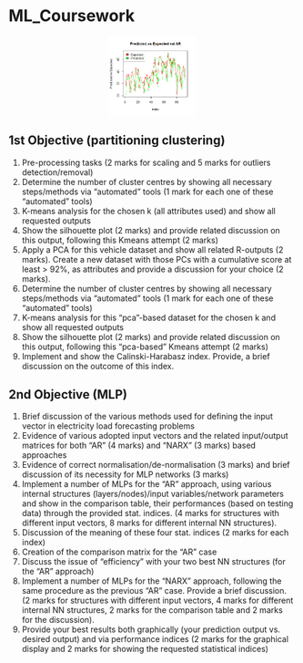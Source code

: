 # ML_Coursework
<p align=center>
  <img src="https://github.com/thejanv/ML_Coursework/blob/6d02e0bd03155347559a835de34f00196fd1d50a/src/img/Rplot.png" width="30%" height="30%">
 </p>
 
## 1st Objective (partitioning clustering)
1. Pre-processing tasks (2 marks for scaling and 5 marks for outliers detection/removal)
2. Determine the number of cluster centres by showing all necessary steps/methods via
“automated” tools (1 mark for each one of these “automated” tools)
3. K-means analysis for the chosen k (all attributes used) and show all requested outputs
4. Show the silhouette plot (2 marks) and provide related discussion on this output,
following this Kmeans attempt (2 marks)
5. Apply a PCA for this vehicle dataset and show all related R-outputs (2 marks). Create
a new dataset with those PCs with a cumulative score at least > 92%, as attributes and
provide a discussion for your choice (2 marks).
6. Determine the number of cluster centres by showing all necessary steps/methods via
“automated” tools (1 mark for each one of these “automated” tools) 
7. K-means analysis for this “pca”-based dataset for the chosen k and show all requested
outputs
8. Show the silhouette plot (2 marks) and provide related discussion on this output,
following this “pca-based” Kmeans attempt (2 marks)
9. Implement and show the Calinski-Harabasz index. Provide, a brief discussion on the
outcome of this index.

## 2nd Objective (MLP)
1. Brief discussion of the various methods used for defining the input vector in electricity load
forecasting problems
2. Evidence of various adopted input vectors and the related input/output matrices for both
“AR” (4 marks) and “NARX” (3 marks) based approaches
3. Evidence of correct normalisation/de-normalisation (3 marks) and brief discussion of its
necessity for MLP networks (3 marks)
4. Implement a number of MLPs for the “AR” approach, using various internal
structures (layers/nodes)/input variables/network parameters and show in the comparison
table, their performances (based on testing data) through the provided stat. indices.
(4 marks for structures with different input vectors, 8 marks for different internal
NN structures).
5. Discussion of the meaning of these four stat. indices (2 marks for each index)
6. Creation of the comparison matrix for the “AR” case
7. Discuss the issue of “efficiency” with your two best NN structures (for the “AR” approach)
8. Implement a number of MLPs for the “NARX” approach, following the same procedure as
the previous “AR” case. Provide a brief discussion. (2 marks for structures with different input
vectors, 4 marks for different internal NN structures, 2 marks for the comparison table and
2 marks for the discussion).
9. Provide your best results both graphically (your prediction output vs. desired output)
and via performance indices (2 marks for the graphical display and 2 marks for showing
the requested statistical indices)
